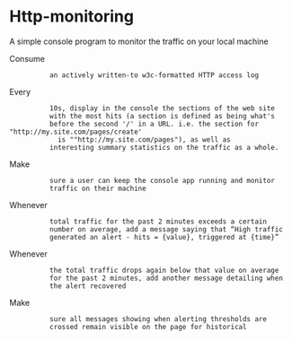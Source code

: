 Http-monitoring
===============

A simple console program to monitor the traffic on your local machine

Consume

              an actively written-to w3c-formatted HTTP access log
Every


              10s, display in the console the sections of the web site
              with the most hits (a section is defined as being what's
              before the second '/' in a URL. i.e. the section for "http://my.site.com/pages/create'
                is ""http://my.site.com/pages"), as well as
              interesting summary statistics on the traffic as a whole.
Make

              sure a user can keep the console app running and monitor
              traffic on their machine
Whenever


              total traffic for the past 2 minutes exceeds a certain
              number on average, add a message saying that “High traffic
              generated an alert - hits = {value}, triggered at {time}”
Whenever


              the total traffic drops again below that value on average
              for the past 2 minutes, add another message detailing when
              the alert recovered
Make

              sure all messages showing when alerting thresholds are
              crossed remain visible on the page for historical
